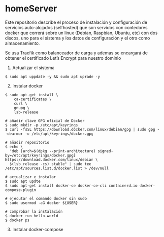 # homeServer

Este repositorio describe el proceso de instalación y configuración de servicios auto-alojados (selfhosted) que son  servidos con contedores docker que correrá sobre un linux (Debian, Raspbian, Ubuntu, etc) con dos discos, uno para el sistema y los datos de configuración y el otro como almacenamiento.

Se usa Traefik como balanceador de carga y ademas se encargará de obtener el certificado Let’s Encrypt para nuestro dominio

1. Actualizar el sistema
```
$ sudo apt uppdate -y && sudo apt uprade -y
```
2. Instalar docker
``` 
$ sudo apt-get install \
    ca-certificates \
    curl \
    gnupg \
    lsb-release

# añadir clave GPG oficial de Docker 
$ sudo mkdir -p /etc/apt/keyrings
$ curl -fsSL https://download.docker.com/linux/debian/gpg | sudo gpg --dearmor -o /etc/apt/keyrings/docker.gpg

# añadir repositorio
$ echo \
  "deb [arch=$(dpkg --print-architecture) signed-by=/etc/apt/keyrings/docker.gpg] https://download.docker.com/linux/debian \
  $(lsb_release -cs) stable" | sudo tee /etc/apt/sources.list.d/docker.list > /dev/null

# actualizar e instalar
$ sudo apt updte
$ sudo apt-get install docker-ce docker-ce-cli containerd.io docker-compose-plugin

# ejecutar el comando docker sin sudo
$ sudo usermod -aG docker ${USER}

# comprobar la instalación
$ docker run hello-world
$ docker ps
```
3. Instalar docker-compose

